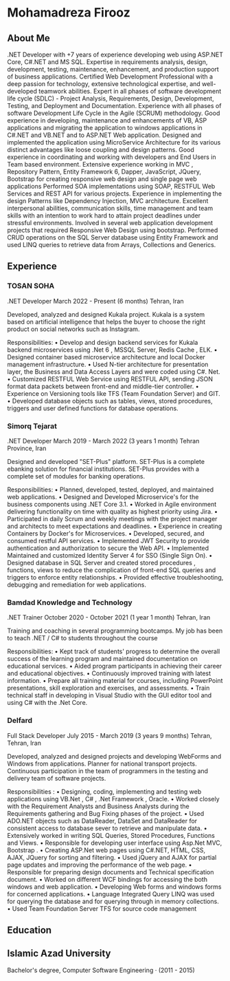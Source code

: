 # Mohamadreza Firooz

## About Me


.NET Developer with +7 years of experience developing web using ASP.NET Core, C#.NET and MS SQL. Expertise in requirements analysis, design, development, testing, maintenance, enhancement, and production support of business applications. Certified Web Development Professional with a deep passion for technology, extensive technological expertise, and well-developed teamwork abilities.
Expert in all phases of software development life cycle (SDLC) - Project Analysis, Requirements, Design, Development, Testing, and Deployment and Documentation. Experience with all phases of software Development Life Cycle in the Agile (SCRUM) methodology.
Good experience in developing, maintenance and enhancements of VB, ASP applications and migrating the application to windows applications in C#.NET and VB.NET and to ASP.NET Web application.
Designed and implemented the application using MicroService Architecture for its various distinct advantages like loose coupling and design patterns.
Good experience in coordinating and working with developers and End Users in Team based environment.
Extensive experience working in MVC , Repository Pattern, Entity Framework 6, Dapper, JavaScript, JQuery, Bootstrap for creating responsive web design and single page web applications Performed SOA implementations using SOAP, RESTFUL Web Services and REST API for various projects.
Experience in implementing the design Patterns like Dependency Injection, MVC architecture.
Excellent interpersonal abilities, communication skills, time management and team skills with an intention to work hard to attain project deadlines under stressful environments.
Involved in several web application development projects that required Responsive Web Design using bootstrap.
Performed CRUD operations on the SQL Server database using Entity Framework and used LINQ queries to retrieve data from Arrays, Collections and Generics.

## Experience

### TOSAN SOHA
.NET Developer
March 2022 - Present (6 months)
Tehran, Iran

Developed, analyzed and designed Kukala project. Kukala is a system based
on artificial intelligence that helps the buyer to choose the right product on
social networks such as Instagram.


Responsibilities:
• Develop and design backend services for Kukala backend microservices
using .Net 6 , MSSQL Server, Redis Cache , ELK.
• Designed container based microservice architecture and local Docker
management infrastructure.
• Used N-tier architecture for presentation layer, the Business and Data
Access Layers and were coded using C#. Net.
• Customized RESTFUL Web Service using RESTFUL API, sending JSON
format data packets between front-end and middle-tier controller.
• Experience on Versioning tools like TFS (Team Foundation Server) and GIT.
• Developed database objects such as tables, views, stored procedures,
triggers and user defined functions for database operations.

### Simorq Tejarat
.NET Developer
March 2019 - March 2022 (3 years 1 month)
Tehran Province, Iran

Designed and developed "SET-Plus" platform. SET-Plus is a complete ebanking solution for financial institutions. SET-Plus provides with a complete
set of modules for banking operations. 

Responsibilities:
• Planned, developed, tested, deployed, and maintained web applications.
• Designed and Developed Microservice's for the business components
using .NET Core 3.1.
• Worked in Agile environment delivering functionality on time with quality as
highest priority using Jira.
• Participated in daily Scrum and weekly meetings with the project manager
and architects to meet expectations and deadlines.
• Experience in creating Containers by Docker's for Microservices.
• Developed, secured, and consumed restful API services.
• Implemented JWT Security to provide authentication and authorization to
secure the Web API.
• Implemented Maintained and customized Identity Server 4 for SSO (Single
Sign On).
• Designed database in SQL Server and created stored procedures , functions,
views to reduce the complication of front-end SQL queries and triggers to
enforce entity relationships.
• Provided effective troubleshooting, debugging and remediation for web
applications.

### Bamdad Knowledge and Technology
.NET Trainer
October 2020 - October 2021 (1 year 1 month)
Tehran, Iran

Training and coaching in several programming bootcamps.
My job has been to teach .NET / C# to students throughout the course

Responsibilities:
• Kept track of students' progress to determine the overall success of the
learning program and maintained documentation on educational services.
• Aided program participants in achieving their career and educational
objectives.
• Continuously improved training with latest information.
• Prepare all training material for courses, including PowerPoint presentations,
skill exploration and exercises, and assessments.
• Train technical staff in developing in Visual Studio with the GUI editor tool
and using C# with the .Net Core.


### Delfard
Full Stack Developer
July 2015 - March 2019 (3 years 9 months)
Tehran, Tehran, Iran

Developed, analyzed and designed projects and developing WebForms and
Windows from applications.
Planner for national transport projects. Continuous participation in the team of
programmers in the testing and delivery team of software projects.

Responsibilities :
• Designing, coding, implementing and testing web applications using VB.Net ,
C# , .Net Framework , Oracle.
• Worked closely with the Requirement Analysts and Business Analysts during
the Requirements gathering and Bug Fixing phases of the project.
• Used ADO.NET objects such as DataReader, DataSet and DataReader for
consistent access to database sever to retrieve and manipulate data.
• Extensively worked in writing SQL Queries, Stored Procedures, Functions
and Views.
• Responsible for developing user interface using Asp.Net MVC, Bootstrap .
• Creating ASP.Net web pages using C#.NET, HTML, CSS, AJAX, JQuery for
sorting and filtering.
• Used jQuery and AJAX for partial page updates and improving the
performance of the web page.
• Responsible for preparing design documents and Technical specification
document.
• Worked on different WCF bindings for accessing the both windows and web
application.
• Developing Web forms and windows forms for concerned applications.
• Language Integrated Query LINQ was used for querying the database and
for querying through in memory collections.
• Used Team Foundation Server TFS for source code management

## Education
## Islamic Azad University
Bachelor's degree, Computer Software Engineering · (2011 - 2015)


